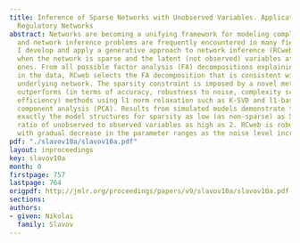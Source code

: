 ```yaml
---
title: Inference of Sparse Networks with Unobserved Variables. Application to Gene
  Regulatory Networks
abstract: Networks are becoming a unifying framework for modeling complex systems
  and network inference problems are frequently encountered in many fields. Here,
  I develop and apply a generative approach to network inference (RCweb) for the case
  when the network is sparse and the latent (not observed) variables affect the observed
  ones. From all possible factor analysis (FA) decompositions explaining the variance
  in the data, RCweb selects the FA decomposition that is consistent with a sparse
  underlying network. The sparsity constraint is imposed by a novel method that significantly
  outperforms (in terms of accuracy, robustness to noise, complexity scaling and computational
  efficiency) methods using l1 norm relaxation such as K-SVD and l1-based sparse principle
  component analysis (PCA). Results from simulated models demonstrate that RCweb recovers
  exactly the model structures for sparsity as low (as non-sparse) as 50\% and with
  ratio of unobserved to observed variables as high as 2. RCweb is robust to noise,
  with gradual decrease in the parameter ranges as the noise level increases.
pdf: "./slavov10a/slavov10a.pdf"
layout: inproceedings
key: slavov10a
month: 0
firstpage: 757
lastpage: 764
origpdf: http://jmlr.org/proceedings/papers/v9/slavov10a/slavov10a.pdf
sections: 
authors:
- given: Nikolai
  family: Slavov
---
```

